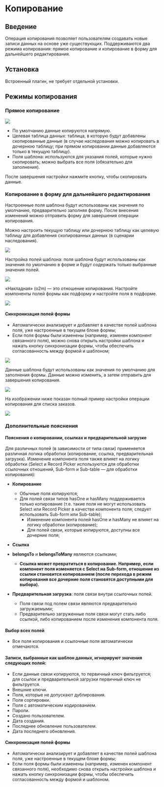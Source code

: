 # Копирование

<PluginInfo name="action-duplicate"></PluginInfo>

## Введение

Операция копирования позволяет пользователям создавать новые записи данных на основе уже существующих. Поддерживаются два режима копирования: прямое копирование и копирование в форму для дальнейшего редактирования.

## Установка

Встроенный плагин, не требует отдельной установки.

## Режимы копирования

### Прямое копирование

![](https://static-docs.nocobase.com/2c0ac5d1a539de4b72b49b7d966d8c09.png)

- По умолчанию данные копируются напрямую.
- Целевая таблица данных: таблица, в которую будут добавлены скопированные данные (в случае наследования можно копировать в дочернюю таблицу; при прямом копировании данные добавляются только в текущую таблицу).
- Поля шаблона: используются для указания полей, которые нужно скопировать; можно выбрать все поля (обязательно для заполнения).

После завершения настройки нажмите кнопку, чтобы скопировать данные.

### Копирование в форму для дальнейшего редактирования

Настроенные поля шаблона будут использованы как значения по умолчанию, предварительно заполняя форму. После внесения изменений можно отправить форму для завершения операции копирования.

Можно настроить текущую таблицу или дочернюю таблицу как целевую таблицу для добавления скопированных данных (в сценарии наследования).

![](https://static-docs.nocobase.com/a072aa572fd0a0fe643eadf95471da2a.png)

Настройка полей шаблона: поля шаблона будут использованы как значения по умолчанию в форме и будут содержать только выбранные значения полей.

![](https://static-docs.nocobase.com/8032fa2025180ade275da55b97774b4d.png)

«Накладная» (o2m) — это отношение копирования. Настройте компоненты полей формы как подформу и настройте поля в подформе.

![](https://static-docs.nocobase.com/b13c9287bae8601646727a2e78b81be7.png)

#### Синхронизация полей формы

- Автоматически анализирует и добавляет в качестве полей шаблона поля, уже настроенные в текущем блоке формы;
- Если поля формы были изменены (например, изменен компонент связанного поля), можно снова открыть настройки шаблона и нажать кнопку синхронизации формы, чтобы обеспечить согласованность между формой и шаблоном;

![](https://static-docs.nocobase.com/156b6d8d741521e63d12e49092414d58.png)

Данные шаблона будут использованы как значения по умолчанию для заполнения формы. Данные можно изменить, а затем отправить для завершения копирования.

![](https://static-docs.nocobase.com/1c0a0ae0c59971f48b2282a68831d44b.png)

На изображении ниже показан полный пример настройки операции копирования для списка заказов.

![](https://static-docs.nocobase.com/fa8a89abf0ba136df04b6d0d838eae4e.gif)

### Дополнительные пояснения

#### Пояснения о копировании, ссылках и предварительной загрузке

Для различных полей (в зависимости от типа связи) применяется различная логика обработки (копирование, ссылка, предварительная загрузка). Изменение компонента поля также влияет на логику обработки (Select и Record Picker используются для обработки ссылочных отношений, Sub-form и Sub-table — для обработки копирования):

- **Копирование**
  - Обычные поля копируются;
  - Для полей связи типов hasOne и hasMany поддерживается только копирование (т.е. такие поля не могут использовать Select или Record Picker в качестве компонента поля; следует использовать Sub-form или Sub-table);
    - Изменение компонента полей hasOne и hasMany не влияет на логику обработки (копирование);
    - Для полей связи, которые копируются, доступны все дочерние поля;

- **Ссылка**

- **belongsTo** и **belongsToMany** являются ссылками;
  - **Ссылка может превратиться в копирование. Например, если компонент поля изменяется с Select на Sub-form, отношение из ссылки становится копированием (после перехода в режим копирования все дочерние поля становятся доступными для выбора).**

- **Предварительная загрузка**: поля связи внутри ссылочных полей.
  - Поля связи под полем связи являются предварительно загружаемыми;
  - Предварительно загруженные поля связи могут стать либо ссылкой, либо копированием после изменения компонента поля.

#### Выбор всех полей
- Все поля копирования и ссылочные поля автоматически отмечаются.

#### Записи, выбранные как шаблон данных, игнорируют значения следующих полей:
- Если данные связи копируются, то первичный ключ фильтруется; для ссылок и предварительной загрузки первичный ключ не фильтруется.
- Внешние ключи.
- Поля, которые не допускают дублирования.
- Поля сортировки.
- Поля с автоматическим кодированием.
- Пароли.
- Создано пользователем.
- Дата создания.
- Последнее обновление пользователем.
- Дата последнего обновления.

#### Синхронизация полей формы
- Автоматически анализирует и добавляет в качестве полей шаблона поля, уже настроенные в текущем блоке формы;
- Если поля формы были изменены (например, изменен компонент связанного поля), необходимо снова открыть настройки шаблона и нажать кнопку синхронизации формы, чтобы обеспечить согласованность между формой и шаблоном.
